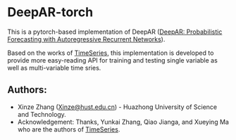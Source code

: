 # DeepAR-torch
This is a pytorch-based implementation of DeepAR ([DeepAR: Probabilistic Forecasting with Autoregressive Recurrent Networks](https://arxiv.org/abs/1704.04110)).

Based on the works of [TimeSeries](https://github.com/zhykoties/TimeSeries), this implementation is developed to provide more easy-reading API for training and testing single variable as well as multi-variable time sries.

## Authors:
- Xinze Zhang (Xinze@hust.edu.cn) - Huazhong University of Science and Technology.
- Acknowledgement: Thanks, Yunkai Zhang, Qiao Jianga, and Xueying Ma who are the authors of [TimeSeries](https://github.com/zhykoties/TimeSeries).
 
